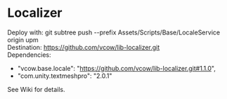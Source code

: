 # Localizer
Deploy with: git subtree push --prefix Assets/Scripts/Base/LocaleService origin upm  
Destination: https://github.com/vcow/lib-localizer.git  
Dependencies:  
- "vcow.base.locale": "https://github.com/vcow/lib-localizer.git#1.1.0",
- "com.unity.textmeshpro": "2.0.1"

See Wiki for details.
